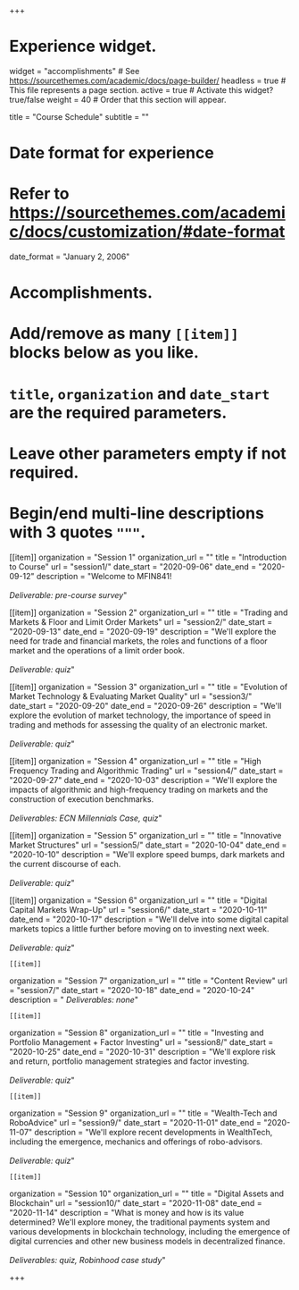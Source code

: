 +++
# Experience widget.
widget = "accomplishments"  # See https://sourcethemes.com/academic/docs/page-builder/
headless = true  # This file represents a page section.
active = true  # Activate this widget? true/false
weight = 40  # Order that this section will appear.

title = "Course Schedule"
subtitle = ""

# Date format for experience
#   Refer to https://sourcethemes.com/academic/docs/customization/#date-format
date_format = "January 2, 2006"

# Accomplishments.
#   Add/remove as many `[[item]]` blocks below as you like.
#   `title`, `organization` and `date_start` are the required parameters.
#   Leave other parameters empty if not required.
#   Begin/end multi-line descriptions with 3 quotes `"""`.

[[item]]
  organization = "Session 1"
  organization_url = ""
  title = "Introduction to Course"
  url = "session1/"
  date_start = "2020-09-06"
  date_end = "2020-09-12"
  description = "Welcome to MFIN841! </br></br> *Deliverable: pre-course survey*"

[[item]]
  organization = "Session 2"
  organization_url = ""
  title = "Trading and Markets & Floor and Limit Order Markets"
  url = "session2/"
  date_start = "2020-09-13"
  date_end = "2020-09-19"
  description = "We'll explore the need for trade and financial markets, the roles and functions of a floor market and the operations of a limit order book. </br></br> *Deliverable: quiz*"
  
  [[item]]
  organization = "Session 3"
  organization_url = ""
  title = "Evolution of Market Technology & Evaluating Market Quality"
  url = "session3/"
  date_start = "2020-09-20"
  date_end = "2020-09-26"
  description = "We'll explore the evolution of market technology, the importance of speed in trading and methods for assessing the quality of an electronic market. </br></br> *Deliverable: quiz*"
  
  [[item]]
  organization = "Session 4"
  organization_url = ""
  title = "High Frequency Trading and Algorithmic Trading"
  url = "session4/"
  date_start = "2020-09-27"
  date_end = "2020-10-03"
  description = "We'll explore the impacts of algorithmic and high-frequency trading on markets and the construction of execution benchmarks. </br></br> *Deliverables: ECN Millennials Case, quiz*"
  
  [[item]]
  organization = "Session 5"
  organization_url = ""
  title = "Innovative Market Structures"
  url = "session5/"
  date_start = "2020-10-04"
  date_end = "2020-10-10"
  description = "We'll explore speed bumps, dark markets and the current discourse of each. </br></br> *Deliverable: quiz*"
  
  [[item]]
  organization = "Session 6"
  organization_url = ""
  title = "Digital Capital Markets Wrap-Up"
  url = "session6/"
  date_start = "2020-10-11"
  date_end = "2020-10-17"
  description = "We'll delve into some digital capital markets topics a little further before moving on to investing next week. </br></br> *Deliverable: quiz*"
  
    [[item]]
  organization = "Session 7"
  organization_url = ""
  title = "Content Review"
  url = "session7/"
  date_start = "2020-10-18"
  date_end = "2020-10-24"
  description = " *Deliverables: none*"
  
    [[item]]
  organization = "Session 8"
  organization_url = ""
  title = "Investing and Portfolio Management + Factor Investing"
  url = "session8/"
  date_start = "2020-10-25"
  date_end = "2020-10-31"
  description = "We'll explore risk and return, portfolio management strategies and factor investing. </br></br> *Deliverable: quiz*"
  
    [[item]]
  organization = "Session 9"
  organization_url = ""
  title = "Wealth-Tech and RoboAdvice"
  url = "session9/"
  date_start = "2020-11-01"
  date_end = "2020-11-07"
  description = "We'll explore recent developments in WealthTech, including the emergence, mechanics and offerings of robo-advisors. </br></br> *Deliverable: quiz*"
  
    [[item]]
  organization = "Session 10"
  organization_url = ""
  title = "Digital Assets and Blockchain"
  url = "session10/"
  date_start = "2020-11-08"
  date_end = "2020-11-14"
  description = "What is money and how is its value determined? We'll explore money, the traditional payments system and various developments in blockchain technology, including the emergence of digital currencies and other new business models in decentralized finance. </br></br> *Deliverables: quiz, Robinhood case study*"

+++

